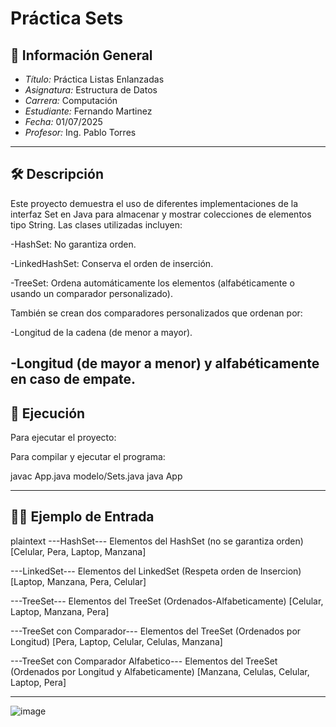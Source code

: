 # Práctica Sets

## 📌 Información General

- *Título:* Práctica Listas Enlanzadas
- *Asignatura:* Estructura de Datos
- *Carrera:* Computación
- *Estudiante:* Fernando Martinez
- *Fecha:* 01/07/2025
- *Profesor:* Ing. Pablo Torres

---

## 🛠 Descripción

Este proyecto demuestra el uso de diferentes implementaciones de la interfaz Set en Java para almacenar y mostrar colecciones de elementos tipo String. Las clases utilizadas incluyen:

-HashSet: No garantiza orden.

-LinkedHashSet: Conserva el orden de inserción.

-TreeSet: Ordena automáticamente los elementos (alfabéticamente o usando un comparador personalizado).

También se crean dos comparadores personalizados que ordenan por:

-Longitud de la cadena (de menor a mayor).

-Longitud (de mayor a menor) y alfabéticamente en caso de empate.
---
## 🚀 Ejecución

Para ejecutar el proyecto:

Para compilar y ejecutar el programa:

javac App.java modelo/Sets.java
java App



---

## 🧑‍💻 Ejemplo de Entrada

plaintext
---HashSet---
Elementos del HashSet (no se garantiza orden)
[Celular, Pera, Laptop, Manzana]

---LinkedSet---
Elementos del LinkedSet (Respeta orden de Insercion)
[Laptop, Manzana, Pera, Celular]

---TreeSet---
Elementos del TreeSet (Ordenados-Alfabeticamente)
[Celular, Laptop, Manzana, Pera]

---TreeSet con Comparador---
Elementos del TreeSet (Ordenados por Longitud)
[Pera, Laptop, Celular, Celulas, Manzana]

---TreeSet con Comparador Alfabetico---
Elementos del TreeSet (Ordenados por Longitud y Alfabeticamente)
[Manzana, Celulas, Celular, Laptop, Pera]



---

![image](https://github.com/user-attachments/assets/33a6a39a-1ebd-41df-ab63-28bce5012ca5)


